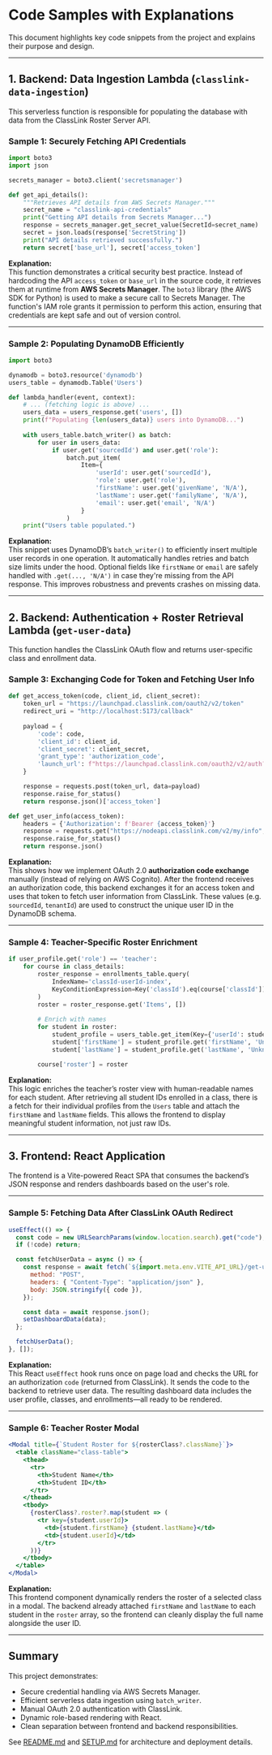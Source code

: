# Code Samples with Explanations

This document highlights key code snippets from the project and explains their purpose and design.

---

## 1. Backend: Data Ingestion Lambda (`classlink-data-ingestion`)

This serverless function is responsible for populating the database with data from the ClassLink Roster Server API.

### Sample 1: Securely Fetching API Credentials

```python
import boto3
import json

secrets_manager = boto3.client('secretsmanager')

def get_api_details():
    """Retrieves API details from AWS Secrets Manager."""
    secret_name = "classlink-api-credentials"
    print("Getting API details from Secrets Manager...")
    response = secrets_manager.get_secret_value(SecretId=secret_name)
    secret = json.loads(response['SecretString'])
    print("API details retrieved successfully.")
    return secret['base_url'], secret['access_token']
```

**Explanation:**  
This function demonstrates a critical security best practice. Instead of hardcoding the API `access_token` or `base_url` in the source code, it retrieves them at runtime from **AWS Secrets Manager**. The `boto3` library (the AWS SDK for Python) is used to make a secure call to Secrets Manager. The function's IAM role grants it permission to perform this action, ensuring that credentials are kept safe and out of version control.

---

### Sample 2: Populating DynamoDB Efficiently

```python
import boto3

dynamodb = boto3.resource('dynamodb')
users_table = dynamodb.Table('Users')

def lambda_handler(event, context):
    # ... (fetching logic is above) ...
    users_data = users_response.get('users', [])
    print(f"Populating {len(users_data)} users into DynamoDB...")
    
    with users_table.batch_writer() as batch:
        for user in users_data:
            if user.get('sourcedId') and user.get('role'):
                batch.put_item(
                    Item={
                        'userId': user.get('sourcedId'),
                        'role': user.get('role'),
                        'firstName': user.get('givenName', 'N/A'),
                        'lastName': user.get('familyName', 'N/A'),
                        'email': user.get('email', 'N/A')
                    }
                )
    print("Users table populated.")
```

**Explanation:**  
This snippet uses DynamoDB’s `batch_writer()` to efficiently insert multiple user records in one operation. It automatically handles retries and batch size limits under the hood. Optional fields like `firstName` or `email` are safely handled with `.get(..., 'N/A')` in case they're missing from the API response. This improves robustness and prevents crashes on missing data.

---

## 2. Backend: Authentication + Roster Retrieval Lambda (`get-user-data`)

This function handles the ClassLink OAuth flow and returns user-specific class and enrollment data.

### Sample 3: Exchanging Code for Token and Fetching User Info

```python
def get_access_token(code, client_id, client_secret):
    token_url = "https://launchpad.classlink.com/oauth2/v2/token"
    redirect_uri = "http://localhost:5173/callback"
    
    payload = {
        'code': code,
        'client_id': client_id,
        'client_secret': client_secret,
        'grant_type': 'authorization_code',
        'launch_url': f"https://launchpad.classlink.com/oauth2/v2/auth?redirect_uri={redirect_uri}"
    }

    response = requests.post(token_url, data=payload)
    response.raise_for_status()
    return response.json()['access_token']

def get_user_info(access_token):
    headers = {'Authorization': f'Bearer {access_token}'}
    response = requests.get("https://nodeapi.classlink.com/v2/my/info", headers=headers)
    response.raise_for_status()
    return response.json()
```

**Explanation:**  
This shows how we implement OAuth 2.0 **authorization code exchange** manually (instead of relying on AWS Cognito). After the frontend receives an authorization code, this backend exchanges it for an access token and uses that token to fetch user information from ClassLink. These values (e.g. `sourcedId`, `tenantId`) are used to construct the unique user ID in the DynamoDB schema.

---

### Sample 4: Teacher-Specific Roster Enrichment

```python
if user_profile.get('role') == 'teacher':
    for course in class_details:
        roster_response = enrollments_table.query(
            IndexName='classId-userId-index',
            KeyConditionExpression=Key('classId').eq(course['classId'])
        )
        roster = roster_response.get('Items', [])
        
        # Enrich with names
        for student in roster:
            student_profile = users_table.get_item(Key={'userId': student['userId']}).get('Item', {})
            student['firstName'] = student_profile.get('firstName', 'Unknown')
            student['lastName'] = student_profile.get('lastName', 'Unknown')

        course['roster'] = roster
```

**Explanation:**  
This logic enriches the teacher’s roster view with human-readable names for each student. After retrieving all student IDs enrolled in a class, there is a fetch for their individual profiles from the `Users` table and attach the `firstName` and `lastName` fields. This allows the frontend to display meaningful student information, not just raw IDs.

---

## 3. Frontend: React Application

The frontend is a Vite-powered React SPA that consumes the backend’s JSON response and renders dashboards based on the user's role.

---

### Sample 5: Fetching Data After ClassLink OAuth Redirect

```jsx
useEffect(() => {
  const code = new URLSearchParams(window.location.search).get("code");
  if (!code) return;

  const fetchUserData = async () => {
    const response = await fetch(`${import.meta.env.VITE_API_URL}/get-user-data`, {
      method: "POST",
      headers: { "Content-Type": "application/json" },
      body: JSON.stringify({ code }),
    });

    const data = await response.json();
    setDashboardData(data);
  };

  fetchUserData();
}, []);
```

**Explanation:**  
This React `useEffect` hook runs once on page load and checks the URL for an authorization `code` (returned from ClassLink). It sends the code to the backend to retrieve user data. The resulting dashboard data includes the user profile, classes, and enrollments—all ready to be rendered.

---

### Sample 6: Teacher Roster Modal

```jsx
<Modal title={`Student Roster for ${rosterClass?.className}`}>
  <table className="class-table">
    <thead>
      <tr>
        <th>Student Name</th>
        <th>Student ID</th>
      </tr>
    </thead>
    <tbody>
      {rosterClass?.roster?.map(student => (
        <tr key={student.userId}>
          <td>{student.firstName} {student.lastName}</td>
          <td>{student.userId}</td>
        </tr>
      ))}
    </tbody>
  </table>
</Modal>
```

**Explanation:**  
This frontend component dynamically renders the roster of a selected class in a modal. The backend already attached `firstName` and `lastName` to each student in the `roster` array, so the frontend can cleanly display the full name alongside the user ID.

---

## Summary

This project demonstrates:

- Secure credential handling via AWS Secrets Manager.
- Efficient serverless data ingestion using `batch_writer`.
- Manual OAuth 2.0 authentication with ClassLink.
- Dynamic role-based rendering with React.
- Clean separation between frontend and backend responsibilities.

See [README.md](./README.md) and [SETUP.md](./SETUP.md) for architecture and deployment details.

